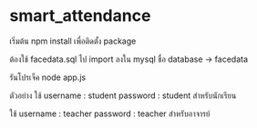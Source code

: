 # smart_attendance

เริ่มต้น npm install เพื่อติดตั้ง package

ต้องใช้ facedata.sql ไป import ลงใน mysql ชื่อ database -> facedata

รันโปรเจ็ค node app.js

ตัวอย่าง ใช้ username : student password : student สำหรับนักเรียน

ใช้ username : teacher password : teacher สำหรับอาจารย์
